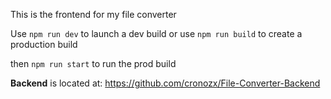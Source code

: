 This is the frontend for my file converter

Use ```npm run dev``` to launch a dev build or use ```npm run build``` to create a production build 

then ```npm run start``` to run the prod build

**Backend** is located at: https://github.com/cronozx/File-Converter-Backend



